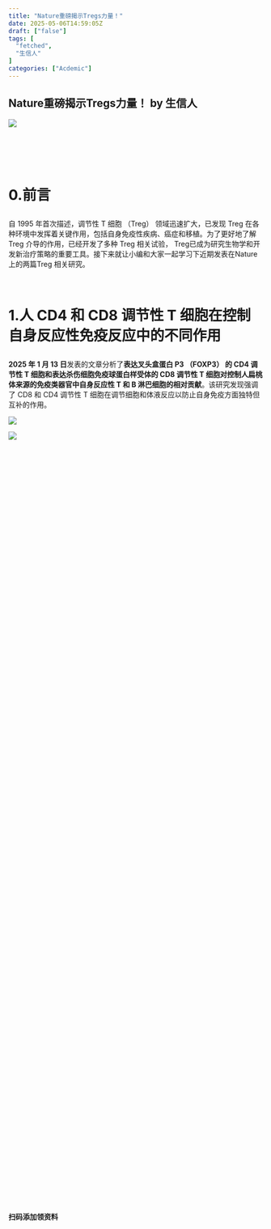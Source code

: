 ```yaml
---
title: "Nature重磅揭示Tregs力量！"
date: 2025-05-06T14:59:05Z
draft: ["false"]
tags: [
  "fetched",
  "生信人"
]
categories: ["Acdemic"]
---
```

Nature重磅揭示Tregs力量！ by 生信人
------
<div><section nodeleaf=""><img data-src="https://mmbiz.qpic.cn/mmbiz_png/N3X4LBoaQjWmqAq5QRicriaDwVv9q7fTjA8Qptjzn8MIhAq6OVvmraa4E8kMtVMAkjJQrpNS7P84DpnQCmO8b3fg/640?wx_fmt=png&amp;from=appmsg" data-ratio="0.3175925925925926" data-s="300,640" data-type="png" data-w="1080" data-imgfileid="503753121" src="https://mmbiz.qpic.cn/mmbiz_png/N3X4LBoaQjWmqAq5QRicriaDwVv9q7fTjA8Qptjzn8MIhAq6OVvmraa4E8kMtVMAkjJQrpNS7P84DpnQCmO8b3fg/640?wx_fmt=png&amp;from=appmsg"></section><h1><span leaf=""><br></span></h1><h1><span><strong><span><span leaf="">0.前言</span></span></strong></span><p></p></h1><p><span><span leaf="">自 1995 年首次描述，调节性 T 细胞 （Treg） 领域迅速扩大，已发现 Treg 在各种环境中发挥着关键作用，包括自身免疫性疾病、癌症和移植。为了更好地了解 Treg 介导的作用，已经开发了多种 Treg 相关试验， Treg已成为研究生物学和开发新治疗策略的重要工具。接下来就让小编和大家一起学习下近期发表在Nature上的两篇Treg 相关研究。</span></span><p></p></p><p><span><span leaf=""><br></span></span></p><h1><span><strong><span><span leaf="">1.人 CD4 和 CD8 调节性 T 细胞在控制自身反应性免疫反应中的不同作用</span></span></strong></span><p></p></h1><p><span><strong><span><span leaf="">2025 年 1 月 13 日</span></span></strong></span><span><span leaf="">发表的文章分析了</span><span><strong><span leaf="">表达叉头盒蛋白 P3 （FOXP3） 的 CD4 调节性 T 细胞和表达杀伤细胞免疫球蛋白样受体的 CD8 调节性 T 细胞对控制人扁桃体来源的免疫类器官中自身反应性 T 和 B 淋巴细胞的相对贡献</span></strong></span><span leaf="">。该研究发现强调了 CD8 和 CD4 调节性 T 细胞在调节细胞和体液反应以防止自身免疫方面独特但互补的作用。</span></span></p><p><span leaf=""><img data-src="https://mmbiz.qpic.cn/mmbiz_png/N3X4LBoaQjWbf6ZPrX7CUnbZqLM70yHoLOh0HHusiaMqnD74CmLcfmUN0BRlU5gzzy2ZLelaUdB7mV7Hh4iazmUQ/640?wx_fmt=png&amp;from=appmsg" data-ratio="0.3901408450704225" data-s="300,640" data-type="png" data-w="710" data-imgfileid="503753579" src="https://mmbiz.qpic.cn/mmbiz_png/N3X4LBoaQjWbf6ZPrX7CUnbZqLM70yHoLOh0HHusiaMqnD74CmLcfmUN0BRlU5gzzy2ZLelaUdB7mV7Hh4iazmUQ/640?wx_fmt=png&amp;from=appmsg"></span><span></span></p><section><section><section nodeleaf=""><img data-src="https://mmbiz.qpic.cn/mmbiz_jpg/N3X4LBoaQjWbf6ZPrX7CUnbZqLM70yHolzLic0Ww5NdcdLlpl0qRnqMib0VMN92hMJTFa4lPQuas6jYgc51YfA8w/640?wx_fmt=jpeg&amp;from=appmsg" data-ratio="1.0018018018018018" data-s="300,640" data-type="jpeg" data-w="555" data-imgfileid="503753599" src="https://mmbiz.qpic.cn/mmbiz_jpg/N3X4LBoaQjWbf6ZPrX7CUnbZqLM70yHolzLic0Ww5NdcdLlpl0qRnqMib0VMN92hMJTFa4lPQuas6jYgc51YfA8w/640?wx_fmt=jpeg&amp;from=appmsg"></section></section><section><section><section><section><svg viewbox="0 0 1 1"></svg></section></section></section><section><section><section><section><section><svg viewbox="0 0 1 1"></svg></section></section></section><section><section><section><svg viewbox="0 0 1 1"></svg></section></section></section></section></section><section><section><p><strong><span leaf="">扫码添加领资料</span></strong></p></section></section><section><section><section><section><section><svg viewbox="0 0 1 1"></svg></section></section></section><section><section><section><svg viewbox="0 0 1 1"></svg></section></section></section></section></section><section><section><section><svg viewbox="0 0 1 1"></svg></section></section></section></section><p><span><span leaf="">资料：清华大学DeepSeek从入门到精通</span></span></p><p><span leaf=""><br></span></p><section><section><p><strong><span leaf="">个性解读</span></strong><strong><span leaf="">｜课题设计</span></strong></p><p><strong><span leaf="">生信热点｜直播分享</span></strong></p></section></section></section><section><p></p></section><h2><span><strong><span><span leaf="">1.1.结果</span></span></strong></span><p></p></h2><h3><span><strong><span><span leaf="">1.1.1.扁桃体和血液Treg细胞的频率和表型不同</span></span></strong></span><span></span><p></p><p></p><p></p></h3><section><span><span leaf="">扁桃体和外周血中的</span></span><span><span leaf="">CD4</span></span><sup><span><span leaf="">+</span></span></sup><span><span leaf="">和CD8</span></span><sup><span><span leaf="">+</span></span></sup><span><span leaf=""> T</span></span><span><span leaf="">调节细胞在频率和表型上存在差异。研究了患有睡眠呼吸暂停的个体中，扁桃体和外周血中T调节细胞的百分比和表型。结果显示，扁桃体中的</span></span><span><span leaf="">FOXP3 CD4</span></span><sup><span><span leaf="">+</span></span></sup><span><span leaf=""> T</span></span><span><span leaf="">调节细胞频率显著高于外周血。同时，约一半的扁桃体</span></span><span><span leaf="">CD4</span></span><sup><span><span leaf="">+</span></span></sup><span><span leaf=""> T</span></span><span><span leaf="">reg细胞表达低水平的CD25（图1a），而外周血中的</span></span><span><span leaf="">CD4</span></span><sup><span><span leaf="">+</span></span></sup><span><span leaf=""> T</span></span><span><span leaf="">调节细胞通常表达较高的CD25。此外，扁桃体中</span></span><span><span><span leaf="">CD4 </span></span><sup><span><span leaf="">+</span></span></sup><span><span leaf=""> CXCR5</span></span><sup><span><span leaf=""> </span></span></sup><sup><span><span leaf="">+</span></span></sup><span><span leaf="">FOXP3</span></span><sup><span><span leaf="">+</span></span></sup></span><span><span leaf="">滤泡Treg细胞的比例也高于外周血（图1b）。扁桃体和血液样本中表达KIR的</span></span><span><span leaf="">C</span></span><span><span leaf="">D8</span></span><sup><span><span leaf="">+</span></span></sup><span><span leaf="">Treg</span></span><span><span leaf="">细胞的频率相似（图1c）</span></span></section><section nodeleaf=""><img data-src="https://mmbiz.qpic.cn/mmbiz_png/N3X4LBoaQjWbf6ZPrX7CUnbZqLM70yHomKK6vMhicLl2KI6mlvUbiaEKib23MMGWlXWokALGh424H03kYt28lCquQ/640?wx_fmt=png&amp;from=appmsg" data-ratio="0.276" data-s="300,640" data-type="png" data-w="1000" data-imgfileid="503753580" src="https://mmbiz.qpic.cn/mmbiz_png/N3X4LBoaQjWbf6ZPrX7CUnbZqLM70yHomKK6vMhicLl2KI6mlvUbiaEKib23MMGWlXWokALGh424H03kYt28lCquQ/640?wx_fmt=png&amp;from=appmsg"></section><p><span><span leaf="">图1：人扁桃体</span></span><span><span><span leaf="">CD4</span></span><sup><span><span leaf="">+</span></span></sup></span><span><span leaf="">和</span></span><span><span><span leaf="">CD8</span></span><sup><span><span leaf="">+</span></span></sup><span><span leaf="">Treg</span></span></span><span><span leaf="">细胞亚群与外周血相比存在百分比和表型差异</span></span></p><h3><span><strong><span><span leaf="">1.1.2.使用Cas9-RNP进行高效基因敲除</span></span></strong></span><p></p></h3><p><span><span leaf="">接下来研究目标是敲除功能性Treg细胞亚群的关键基因（FOXP3和GZMB），突破人类扁桃体类器官中的自我耐受性。由于CD25标记的细胞去除效率低，使用Cas9核蛋白（RNP）来敲除FOXP3和GZMB基因。FOXP3是调节性T细胞（Treg）的重要转录因子，而GZMB是</span></span><span><span leaf="">CD8</span></span><sup><span><span leaf="">+</span></span></sup><span><span leaf="">T</span></span><span><span leaf="">细胞的细胞毒功能关键因子。</span></span><span><span leaf="">从人类扁桃体分离T细胞，通过电穿孔将Cas9-RNP复合物导入T细胞。</span></span><span><span leaf="">5天后，WT和KO培养的T细胞均保持良好活力（90%存活率）。</span></span><span><span leaf="">FOXP3 KO和GZMB KO的效果分别达到94%和95%，且T细胞活性未受影响。</span></span><span><span leaf="">结果表明，Cas9-RNP方法能在保持细胞活性的同时高效敲除关键基因。</span></span></p><p><span><span leaf=""><br></span></span></p><h3><span><strong><span><span leaf="">1.1.3.KO扁桃体类器官显示炎症表型</span></span></strong></span><p></p></h3><p><span><span leaf="">为了研究T细胞中FOXP3和GZMB基因缺失对扁桃体类器官表型的影响，检测了不同B细胞和T细胞亚群的百分比。在FOXP3或GZMB基因几乎缺失的T细胞中，扁桃体类器官表现出炎症特征，</span></span><span></span><span><span leaf="">CD4</span></span><sup><span><span leaf="">+</span></span></sup><span></span><span><span leaf="">和</span></span><span></span><span><span leaf="">CD8</span></span><sup><span><span leaf="">+</span></span></sup><span></span><span><span><span leaf="">T</span></span><span leaf="">细胞中激活标记物CD38和共刺激分子CD27的表达显著增加（图2a）。</span></span><span><span leaf="">GZMB KO的扁桃体类器官中，</span></span><span><span leaf="">T</span></span><sub><span><span leaf="">FH</span></span></sub><span><span leaf="">细胞的激活百分比显著升高（图2a）。</span></span><span><span leaf="">此外，两个敲除模型中，大多数供体类器官中，生发中心B细胞(</span></span><span><span><span leaf="">CD38</span></span></span><sup><span><span><span leaf="">+</span></span></span></sup><span><span><span leaf="">CD</span></span></span><span><span><span leaf="">27</span></span></span><sup><span><span><span leaf="">+</span></span></span></sup><span><span leaf="">）和浆母细胞（</span></span><span><span><span leaf="">CD38</span></span></span><sup><span><span><span leaf="">+</span></span></span></sup><span><span><span leaf="">CD</span></span></span><span><span><span leaf="">27</span></span></span><sup><span><span><span leaf="">+</span></span></span></sup><sup><span></span></sup><span><span leaf="">）的百分比也有所增加（图2b）。</span><span leaf=""><br></span></span></p><p><span><span leaf=""><br></span></span></p><p><span><span leaf="">进一步研究了</span></span><span><span><span leaf="">CD8</span></span></span><sup><span><span><span leaf="">+</span></span></span></sup><span><span><span leaf="">Treg</span></span></span><sup><span></span></sup><span><span leaf="">细胞在GZMB KO T细胞引起的炎症表型中的作用。结果显示，含有</span></span><span><span><span leaf="">GZMB KO CD8</span></span></span><sup><span><span><span leaf="">+</span></span></span></sup><span><span><span leaf="">T</span></span></span><sup><span></span></sup><span><span leaf="">细胞的扁桃体类器官中，</span></span><span><span><span leaf="">CD4</span></span></span><sup><span><span><span leaf="">+</span></span></span></sup><span><span><span leaf="">T</span></span></span><sup><span></span></sup><span><span leaf="">细胞、</span></span><span><span leaf="">T</span></span><sub><span><span leaf="">FH</span></span></sub><span><span leaf="">细胞、</span></span><span></span><span><span><span leaf="">CD8</span></span></span><sup><span><span><span leaf="">+</span></span></span></sup><span><span><span leaf="">T</span></span></span><span></span><span><span leaf="">细胞和浆母细胞显著增加(图2c、d)，表明总T细胞的表型变化。特别是，GZMB KO在</span></span><span><span><span><span leaf="">CD8</span></span></span><sup><span><span><span leaf="">+</span></span></span></sup><span><span><span leaf="">T</span></span></span><span leaf="">细胞中也影响炎症，导致</span></span><span><span><span leaf="">CD4</span></span></span><sup><span><span><span leaf="">+</span></span></span></sup><span><span><span leaf="">T</span></span></span><sup><span></span></sup><span><span leaf="">细胞、</span></span><span><span><span leaf="">CD8</span></span></span><sup><span><span><span leaf="">+</span></span></span></sup><span><span><span leaf="">T</span></span></span><span><span leaf="">细胞和浆母细胞中</span></span><span><span><span leaf="">CD</span></span></span><span><span><span leaf="">27</span></span></span><sup><span><span><span leaf="">+</span></span></span></sup><span><span><span leaf="">CD</span></span></span><span><span><span leaf="">38</span></span></span><sup><span><span><span leaf="">+</span></span></span></sup><span></span><span><span leaf="">亚群的百分比增加(图2c、d)。</span></span></p><p><span></span></p><p><p></p></p><p><span><span leaf="">T</span></span><sub><span><span leaf="">FH</span></span></sub><span><span leaf="">细胞在生发中心的形成和B细胞分化中起着关键作用。研究表明，GZMB KO CD8 T细胞导致的浆母细胞扩增通过</span></span><span><span leaf="">T</span></span><sub><span><span leaf="">FH</span></span></sub><span><span leaf="">细胞间接作用实现。当去除</span></span><span><span><span leaf="">CXCR5</span></span></span><sup><span><span><span leaf="">+</span></span></span></sup><span><span><span leaf="">T</span></span></span><sup><span></span></sup><span><span leaf="">细胞时，尽管</span></span><span></span><span></span><span><span><span leaf="">CD8</span></span></span><sup><span><span><span leaf="">+</span></span></span></sup><span><span><span leaf="">T</span></span></span><span><span leaf="">细胞数量未变，但浆母细胞和生发中心B细胞显著减少(图2e)，表明</span></span><span><span leaf="">T</span></span><sub><span><span leaf="">FH</span></span></sub><span><span leaf="">细胞对于浆母细胞的增加至关重要，表明效应是间接的。</span></span></p><section nodeleaf=""><img data-src="https://mmbiz.qpic.cn/mmbiz_png/N3X4LBoaQjWbf6ZPrX7CUnbZqLM70yHo6ibXJR1hMZVS1TQvxCibBRbdNPJE2ygtd6bxPVlI9VUKZh7FbTvGgDIg/640?wx_fmt=png&amp;from=appmsg" data-ratio="0.981630309988519" data-s="300,640" data-type="png" data-w="871" data-imgfileid="503753581" src="https://mmbiz.qpic.cn/mmbiz_png/N3X4LBoaQjWbf6ZPrX7CUnbZqLM70yHo6ibXJR1hMZVS1TQvxCibBRbdNPJE2ygtd6bxPVlI9VUKZh7FbTvGgDIg/640?wx_fmt=png&amp;from=appmsg"></section><p><span><span leaf="">图2：FOXP3和GZMB KO扁桃体类器官中的炎症T细胞和B细胞表型</span></span></p><h3><span><strong><span><span leaf="">1.1.4.KO扁桃体类器官中差异性自身抗体的产生</span></span></strong></span><p></p></h3><p><span><span leaf="">尽管在KO扁桃体类器官中观察到B细胞的炎症表型，但与WT类器官相比，补充自体抗原后，抗体生成没有显著变化。病毒感染可能是自身免疫疾病的诱因，且小鼠模型已显示病毒感染后自体免疫表型的发展。因此，使用活性减毒流感疫苗（LAIV）研究了是否能在生发中心诱发自身免疫反应。在WT、FOXP3 KO和GZMB KO类器官中，LAIV刺激导致</span></span><span><span leaf="">CD4</span></span><sup><span><span leaf="">+</span></span></sup><span><span leaf=""> </span></span><span><span leaf="">Treg</span></span><span><span leaf="">细胞比例下降，</span></span><span><span leaf="">CD8</span></span><sup><span><span leaf="">+</span></span></sup><span><span leaf=""> Treg</span></span><span><span leaf="">细胞比例上升，但LAIV刺激未显著增加抗体水平（图3）。相比之下，FOXP3 KO类器官在LAIV和自体抗原刺激下表现出比WT高出七倍的抗体水平，且大多数高抗体类器官来源于女性供体。结果表明，</span></span><span><span leaf="">CD4</span></span><sup><span><span leaf="">+</span></span></sup><span><span leaf=""> Treg</span></span><span><span leaf="">细胞在抗体反应控制中比</span></span><span><span leaf="">CD8</span></span><sup><span><span leaf="">+</span></span></sup><span><span leaf=""> Treg</span></span><span><span leaf="">细胞更为重要。</span></span></p><section nodeleaf=""><img data-src="https://mmbiz.qpic.cn/mmbiz_png/N3X4LBoaQjWbf6ZPrX7CUnbZqLM70yHoymHb3hVjx2IMxHhKJqIpEexcYKCQ62Fzia0DGf7v7J0ia9LcnxL3ibIlQ/640?wx_fmt=png&amp;from=appmsg" data-ratio="0.797" data-s="300,640" data-type="png" data-w="1000" data-imgfileid="503753582" src="https://mmbiz.qpic.cn/mmbiz_png/N3X4LBoaQjWbf6ZPrX7CUnbZqLM70yHoymHb3hVjx2IMxHhKJqIpEexcYKCQ62Fzia0DGf7v7J0ia9LcnxL3ibIlQ/640?wx_fmt=png&amp;from=appmsg"></section><p><span><span leaf="">图3：刺激后FOXP3 KO和GZMB KO扁桃体类器官中自身抗原特异性抗体的差异产生</span></span></p><h3><span><strong><span><span leaf="">1.1.5.FOXP3 KO类器官中的自身反应性B细胞在刺激后扩增</span></span></strong></span><p></p></h3><p><span><span leaf="">FOXP3 KO扁桃体类器官中自身抗体水平较高，提示刺激后自身反应性B细胞频率可能升高。为验证这一假设，利用高敏感多聚体试剂‘spheromers’进行了实验。LAIV存在时，自身抗原显著刺激FOXP3 KO扁桃体类器官中特定自我抗原B细胞扩增（图4a，b），与自身抗体水平一致。LAIV加自身抗原后，FOXP3 KO类器官中女性供体的自反应性B细胞频率更高（图4b）。敲除GZMB对自反应B细胞频率影响较小，证实</span></span><span><span leaf="">CD4</span></span><sup><span><span leaf="">+</span></span></sup><span><span leaf=""> Treg</span></span><span><span leaf="">细胞通过限制自反应B细胞激活调控自身抗体分泌。相比之下，敲除扁桃体T细胞中的GZMB对自反应性B细胞的影响较小（图4a，b），进一步验证了</span></span><span><span leaf="">CD4</span></span><sup><span><span leaf="">+</span></span></sup><span><span leaf=""> Tre</span></span><span><span leaf="">g</span></span><span><span leaf="">细胞对自身抗体分泌的调节作用。</span></span></p><p><span></span></p><p><span></span></p><section nodeleaf=""><img data-src="https://mmbiz.qpic.cn/mmbiz_png/N3X4LBoaQjWbf6ZPrX7CUnbZqLM70yHoCyzGOPjP0xqoYC2ocNhjza4Xm0rJPGzUNELe0iax5vV35bic9n6SDzwQ/640?wx_fmt=png&amp;from=appmsg" data-ratio="0.476" data-s="300,640" data-type="png" data-w="1000" data-imgfileid="503753583" src="https://mmbiz.qpic.cn/mmbiz_png/N3X4LBoaQjWbf6ZPrX7CUnbZqLM70yHoCyzGOPjP0xqoYC2ocNhjza4Xm0rJPGzUNELe0iax5vV35bic9n6SDzwQ/640?wx_fmt=png&amp;from=appmsg"></section><p><span><span leaf="">图4：用LAIV和自身抗原刺激后，从FOXP3 KO扁桃体类器官扩增出自身反应性B细胞</span></span></p><h3><span><strong><span><span leaf="">1.1.6.KO类器官中的差异性自身反应性T细胞反应</span></span></strong></span><p></p></h3><p><span><span leaf="">尽管GZMB KO扁桃体类器官引发了轻微的自体抗体反应（图3），但与WT扁桃体类器官相比，大多数供体中激活的</span></span><span><span leaf="">C</span></span><span><span leaf="">D8</span></span><sup><span><span leaf="">+</span></span></sup><span><span leaf=""> T</span></span><span><span leaf="">细胞比例增加（图2a），提示</span></span><span><span leaf="">CD8</span></span><sup><span><span leaf="">+</span></span></sup><span><span leaf=""> Treg</span></span><span><span leaf="">细胞可能在抑制自反应性T细胞中发挥更强作用。为验证此假设，分析了</span></span><span><span leaf="">CD8</span></span><sup><span><span leaf="">+</span></span></sup><span><span leaf=""> Treg</span></span><span><span leaf="">细胞对自肽特异性</span></span><span><span leaf="">CD8</span></span><sup><span><span leaf="">+</span></span></sup><span><span leaf=""> T</span></span><span><span leaf="">细胞的影响。通过使用HLA-A*0201球形小分子，并用乙型肝炎病毒肽作为负对照，发现刺激WT、FOXP3 KO和GZMB KO T细胞的扁桃体类器官，在7天后，结果显示，在GZMB KO类器官中，特异性自肽的</span></span><span><span leaf="">CD8</span></span><sup><span><span leaf="">+</span></span></sup><span><span leaf=""> T</span></span><span><span leaf="">细胞显著增加（图5a）。进一步研究表明，在GZMB KO T细胞刺激的扁桃体类器官中，自抗原特异的</span></span><span><span leaf="">CD4</span></span><sup><span><span leaf="">+</span></span></sup><span><span leaf=""> T</span></span><span><span leaf="">细胞显著扩增（图5b）。进一步确认，GZMB KO类器官中自反应性</span></span><span><span leaf="">CD4</span></span><sup><span><span leaf="">+</span></span></sup><span><span leaf=""> T</span></span><span><span leaf="">细胞的增加是由于</span></span><span><span leaf="">KIR</span></span><sup><span><span leaf="">+</span></span></sup><span><span leaf="">CD8</span></span><sup><span><span leaf="">+</span></span></sup><span><span leaf=""> T</span></span><span><span leaf="">细胞功能受损。通过去除</span></span><span><span leaf="">KIR</span></span><sup><span><span leaf="">+</span></span></sup><span><span leaf="">CD8</span></span><sup><span><span leaf="">+</span></span></sup><span><span leaf=""> T</span></span><span><span leaf="">细胞并重新引入，结果表明</span></span><span><span leaf="">KIR</span></span><sup><span><span leaf="">+</span></span></sup><span><span leaf="">CD8</span></span><sup><span><span leaf="">+</span></span></sup><span><span leaf=""> T</span></span><span><span leaf="">细胞显著减少了自反应性T细胞的比例（图5c,d）。这些结果表明，</span></span><span><span leaf="">CD8</span></span><sup><span><span leaf="">+</span></span></sup><span><span leaf=""> Treg</span></span><span><span leaf="">细胞是抑制自反应性</span></span><span><span leaf="">CD4</span></span><sup><span><span leaf="">+</span></span></sup><span><span leaf=""> T</span></span><span><span leaf="">细胞的有效抑制因子。</span></span></p><p><span><span leaf="">总的来说，该研究结果表明，</span></span><span><span leaf="">CD4</span></span><sup><span><span leaf="">+</span></span></sup><span><span leaf="">和</span></span><span><span leaf="">CD8</span></span><sup><span><span leaf="">+</span></span></sup><span><span leaf=""> Treg</span></span><span><span leaf="">细胞在抑制自反应性淋巴细胞方面具有不同的作用，尽管也有一定的重叠。</span></span></p><section nodeleaf=""><img data-src="https://mmbiz.qpic.cn/mmbiz_png/N3X4LBoaQjWbf6ZPrX7CUnbZqLM70yHoj294fyTtVB3tnnbkKM768393ZAt3XHpibUDu4ZXBnWgw2DVcvykicoLw/640?wx_fmt=png&amp;from=appmsg" data-ratio="0.868" data-s="300,640" data-type="png" data-w="1000" data-imgfileid="503753584" src="https://mmbiz.qpic.cn/mmbiz_png/N3X4LBoaQjWbf6ZPrX7CUnbZqLM70yHoj294fyTtVB3tnnbkKM768393ZAt3XHpibUDu4ZXBnWgw2DVcvykicoLw/640?wx_fmt=png&amp;from=appmsg"></section><p><span><span leaf="">图5：LAIV和自身抗原刺激后，FOXP3 KO和GZMB KO扁桃体类器官中</span></span><span><span><span leaf="">CD4</span></span><sup><span><span leaf="">+</span></span></sup></span><span><span leaf="">和</span></span><span><span><span leaf="">CD8</span></span><sup><span><span leaf="">+</span></span></sup><span><span leaf="">T</span></span></span><span><span leaf="">细胞对自身抗原的不同反应</span></span></p><h3><span><strong><span><span leaf="">1.1.7.FOXP3 KO增强抗体亲和力</span></span></strong></span><p></p></h3><p><span><span leaf="">在研究FOXP3在自体抗体生产中的作用时，还研究了它是否也会影响针对外源抗原的抗体反应。发现FOXP3缺失的扁桃体T细胞产生的抗体半衰期（t1/2）显著增加，较野生型（WT）高出18倍（图6），表明表达FOXP3的T细胞能够在大多数扁桃体供体中产生具有更高结合亲和力的抗体。</span></span></p><section nodeleaf=""><img data-src="https://mmbiz.qpic.cn/mmbiz_png/N3X4LBoaQjWbf6ZPrX7CUnbZqLM70yHoojg7yngibtQ01KJiacCQ8j9icnbOrUrFJxZGUYvIibdobghEwlRCu2TdoA/640?wx_fmt=png&amp;from=appmsg" data-ratio="0.6757396449704142" data-s="300,640" data-type="png" data-w="845" data-imgfileid="503753585" src="https://mmbiz.qpic.cn/mmbiz_png/N3X4LBoaQjWbf6ZPrX7CUnbZqLM70yHoojg7yngibtQ01KJiacCQ8j9icnbOrUrFJxZGUYvIibdobghEwlRCu2TdoA/640?wx_fmt=png&amp;from=appmsg"></section><p><span><span leaf="">图6：FOXP3 KO增强抗体亲和力，而GZMB KO仅显示出有限的效果</span></span></p><h3><span><strong><span><span leaf="">1.1.8.与男性相比，女性类器官的自身反应性更高</span></span></strong></span><p></p></h3><p><span><span leaf="">近年来，性别和年龄等与自身免疫疾病相关的风险因素引起了广泛关注。使用扁桃体类器官系统，探索了与自体抗体相关的因素。研究发现，健康供体的早期未成熟B细胞可产生自体抗体，而在该研究中，研究了扁桃体中是否也存在自身反应性B细胞，以及是否与性别有关。发现来自女性供体的B细胞对自体抗原的反应水平较男性供体显著较高（约0.01%至0.2%）（图7a，b）。此外，年龄大于40岁的供体显示出较高的自体抗体水平（图7c）。结果表明，扁桃体细胞和类器官作为研究人类自身免疫疾病的有效模型，能为假设验证和机制研究提供独特的系统。</span></span></p><section nodeleaf=""><img data-src="https://mmbiz.qpic.cn/mmbiz_png/N3X4LBoaQjWbf6ZPrX7CUnbZqLM70yHova6WWUlM3q8GpqQaYRozDicud9AEMR8JwF0UJIHzic5kiaKCdU2Q1Wtjw/640?wx_fmt=png&amp;from=appmsg" data-ratio="0.517" data-s="300,640" data-type="png" data-w="1000" data-imgfileid="503753586" src="https://mmbiz.qpic.cn/mmbiz_png/N3X4LBoaQjWbf6ZPrX7CUnbZqLM70yHova6WWUlM3q8GpqQaYRozDicud9AEMR8JwF0UJIHzic5kiaKCdU2Q1Wtjw/640?wx_fmt=png&amp;from=appmsg"></section><p><span><span leaf="">图7：无论Treg细胞是否减弱，女性扁桃体B细胞的自身反应频率都高于男性</span></span></p><h1><span><strong><span><span leaf="">2.人调节性 T 细胞的单细胞抑制分析</span></span></strong></span><p></p></h1><p><span><span leaf="">调节性T细胞（Treg）在健康和疾病中调控免疫稳态方面发挥重要作用。传统的抑制功能检测依赖于细胞群体混合，未能准确反映生理相关反应。为解决这一局限，研究者开发了“人Treg单细胞抑制分析”（scSPOT）。该方法使用52个标记物CyTOF panel、细胞分裂检测算法及全PBMC系统，评估Treg对其他细胞类型的影响。研究表明，Treg对效应记忆CD8 T细胞具有明显抑制作用，并能揭示Treg在病毒感染中的表型分化。scSPOT具有可扩展性和广泛适用性，可用于Treg免疫生物学研究及药物筛选。</span></span><p></p></p><p><span><span leaf=""><br></span></span></p><h2><span><strong><span><span leaf="">2.1.结果</span></span></strong></span><p></p></h2><h3><span><strong><span><span leaf="">2.1.1.scSPOT同时筛查所有免疫亚群的Treg抑制</span></span></strong></span><p></p></h3><p><span><span leaf="">scSPOT技术通过在PBMCs中调节Tregs的数量，并结合52个标记物的CyTOF panel，能同时检测免疫亚群的抑制、激活、代谢、细胞周期等多重特征(图1a、b）。通过高维聚类和经典标记分离不同免疫亚群，使用标记物将每个谱系进一步亚群为相关亚群。以分离幼稚、中央记忆（CM）和效应记忆（EM）CD8 T细胞和CD4 T细胞亚群（图1c）。通过比较无Tregs和有效应（e）Tregs的情况，研究发现，去除Tregs后，效应性细胞（如CD8-EM、浆母细胞、Th1等）增多（图1d，e）；而添加eTregs则促进了初始细胞（CD4和CD8 T细胞）、Tfh细胞和代谢水平较低细胞的富集，这是由代谢标志物细胞色素C、氨基酸转运蛋白CD98的低表达和嘌呤霉素摄取测量的从头蛋白质合成所定义的（图1d、e）。大多数差异表达的标记物与细胞增殖有关（CFSE，Ki67，图1f）。eTregs的存在抑制了效应分子，如髓系细胞上的CD8-EM、PD-L1和CD86上的Granzyme B（GzmB），以及Tfh、Th17和CD8-EM细胞上的CD38（图1f）。由于细胞在培养前用CFSE染色，还可以分析每种免疫细胞类型的增殖情况（图1g）。通过比较每次分裂的频率、分裂百分比和分裂指数，发现大多数效应细胞类型（CD8-EM、CD8-CM、B-激活）在添加eTreg后的未分裂阶段部分停滞（图1h）。</span></span><p></p></p><p><span><span leaf=""><br></span></span></p><p><span><span leaf="">总之，scSPOT可精细解析Treg对所有免疫亚群的抑制作用，特别是在CD8-EM细胞中表现出最强的抑制效果。</span></span></p><section nodeleaf=""><img data-src="https://mmbiz.qpic.cn/mmbiz_png/N3X4LBoaQjWbf6ZPrX7CUnbZqLM70yHomjbJKHD4L1DfsyZ7cGQa6IZj2g2OdkS38o9dzFjpficZZvAT9K9doqA/640?wx_fmt=png&amp;from=appmsg" data-ratio="1.295269168026101" data-s="300,640" data-type="png" data-w="613" data-imgfileid="503753587" src="https://mmbiz.qpic.cn/mmbiz_png/N3X4LBoaQjWbf6ZPrX7CUnbZqLM70yHomjbJKHD4L1DfsyZ7cGQa6IZj2g2OdkS38o9dzFjpficZZvAT9K9doqA/640?wx_fmt=png&amp;from=appmsg"></section><p><span><span leaf="">图1：调节性 T 细胞的单细胞抑制分析 （scSPOT）</span></span></p><h3><span><strong><span><span leaf="">2.1.2.CD8 T细胞的单细胞分裂谱</span></span></strong></span><p></p></h3><p><span><span leaf="">为了探索CD8-EM细胞的每个分裂，开发了一种新的算法——单细胞分裂谱（scDP），用于对CD8-EM细胞的分裂进行分类（如图2）。通过scDP算法，能够将CD8 T细胞（图2a）分为未分裂（div0）、分裂一次（div1）、分裂两次（div2）等阶段（图2b），正如研究预料，细胞分裂（图2c）是CFSE染色的镜像（图2d），与Ki67表达基本相当（图2e）。仅使用CD8-EM细胞也获得了类似的结果（图2f-h）。与传统的手动或半自动门控方法不同，scDP算法可以在更大规模上追踪细胞分裂。通过对CD8-EM细胞进行分裂分类，观察到随着分裂的增加，细胞逐渐向UMAP的左侧移动（如图2i）。CD8-EM细胞分裂后，在没有Treg存在的情况下，代谢标志物（OPA1、GLUT1）以及CD25、CXCR3和CD38上调（图2j），而eTregs的存在抑制了这些标志物的表达而CD27仍然较高（图2k）。使用Ki67、IdU和CyclinB1对细胞周期阶段进行门控（图2l）表明，eTregs抑制了CD8-EM细胞从G0期的非分裂细胞向G1期和S期的转变（图2m）。对每次分裂的细胞周期的进一步分析表明，在早期分裂阶段（div1），eTreg抑制CD8-EM细胞从G0期的非分裂细胞过渡到G1期，在后期分裂（div2），eTReg抑制了通过S期的过渡（图2n）。该研究表明，eTregs对CD8-EM细胞的主要影响是阻止分裂启动，并将已分裂的细胞强制退出细胞周期。</span></span></p><section nodeleaf=""><img data-src="https://mmbiz.qpic.cn/mmbiz_png/N3X4LBoaQjWbf6ZPrX7CUnbZqLM70yHoTKXL4q16wlaKmrST2tz1WpTTpGSp2jHm0zyWOibyaNgjdNYB8eYSHMg/640?wx_fmt=png&amp;from=appmsg" data-ratio="1.259684361549498" data-s="300,640" data-type="png" data-w="697" data-imgfileid="503753588" src="https://mmbiz.qpic.cn/mmbiz_png/N3X4LBoaQjWbf6ZPrX7CUnbZqLM70yHoTKXL4q16wlaKmrST2tz1WpTTpGSp2jHm0zyWOibyaNgjdNYB8eYSHMg/640?wx_fmt=png&amp;from=appmsg"></section><p><span><span leaf="">图2:CD8 T细胞的单细胞分裂谱（scDP）</span></span></p><h3><span><strong><span><span leaf="">2.1.3.CTLA4阻断可阻止人类eTreg的增殖</span></span></strong></span><p></p></h3><p><span><span leaf="">虽然Treg抑制试验通常侧重于反应细胞效应，但也利用了试验和scDP算法来检查增殖的eTreg（图3a-d）。在eTregs分裂过程中，比CD8-EM观察到的更多的代谢标志物迅速上调。在后期分裂阶段，除了从头蛋白质合成（Puro）外，营养转运蛋白CD98（氨基酸）和GLUT1（葡萄糖）仍然是一些上调程度最高的标记物（图3d，S7）。其他众所周知的Treg标记物，如Foxp3和CTLA4，在分裂过程中也进一步上调（图3d）。这在阻断后的细胞比例中也很明显，eTregs减少最多，部分原因是增殖受到抑制（图3f-h）。虽然不显著（p-adj&lt;0.06），CTLA4阻断后，CD8-EM和髓系DRhi细胞有明显增加的趋势（图3f，g）。增殖标记物（CFSE，Ki67）受影响最大，其次是氨基酸转运蛋白CD98和从头蛋白质合成（Puro）（图3i-k）。有趣的是，CTLA4阻断不影响凋亡标志物切割的半胱氨酸天冬氨酸蛋白酶3（cCasp3），这表明这是增殖的部分停滞，而不是细胞死亡（图3k）。细胞周期阶段的门控（图3l）显示，在用抗CTLA4处理后，eTregs中G0期的非分裂细胞向G1期的转变明显失败（图3m）。与同种型处理的Tregs的相同细胞分裂相比，逃脱CTLA4介导的增殖阻断的eTreg增加了CD38、CCR7和CXCR3，降低了HLA-DR、CD98和从头蛋白合成（Puro）（图3n）。这证实了Th17细胞通过CTLA4阻断具有一些直接抑制作用，尽管这比对Tregs的影响更温和。</span></span></p><section nodeleaf=""><img data-src="https://mmbiz.qpic.cn/mmbiz_png/N3X4LBoaQjWbf6ZPrX7CUnbZqLM70yHojHkkfuS5LsFdGQSWaqearQzWicCmOyNuHdHsMGcicaNMiaHibTElhcBo2g/640?wx_fmt=png&amp;from=appmsg" data-ratio="1.1961325966850829" data-s="300,640" data-type="png" data-w="724" data-imgfileid="503753589" src="https://mmbiz.qpic.cn/mmbiz_png/N3X4LBoaQjWbf6ZPrX7CUnbZqLM70yHojHkkfuS5LsFdGQSWaqearQzWicCmOyNuHdHsMGcicaNMiaHibTElhcBo2g/640?wx_fmt=png&amp;from=appmsg"></section><p><span><span leaf="">图3:CTLA4阻断可阻止人类eTreg的增殖</span></span></p><h3><span><strong><span><span leaf="">2.1.4.nTreg衍生的eTreg不同于循环eTreg</span></span></strong></span><p></p></h3><p><span><span leaf="">在本研究中，试图使用scSPOT来探索Treg亚群eTreg、幼稚Treg（nTreg）和T卵泡调节细胞（Tfr）的抑制能力差异（图4a-e）。通过从相同供体中分选不同Treg亚群并进行比较，结果表明，无论添加哪种Treg亚群，细胞类型的变化趋势大致相同（图4c-e），但eTregs表现出较强的抑制能力。</span></span><p></p></p><p><span><span leaf=""><br></span></span></p><p><span><span leaf="">培养的nTreg在5天后并非都是nTreg，而是分别基于CD45RA的缺失或CXCR5表达的增加分化为eTreg和Tfr。因此量化了原始循环eTreg和体外nTreg衍生eTreg之间的差异（图4f）。</span></span><p></p></p><p><span><span leaf=""><br></span></span></p><p><span><span leaf="">通过重新检查数据，发现新冠肺炎患者血液中CD38和HLA-DR-Tregs之间的差异表达标记物（图4g）与培养系统中eTreg和nTreg衍生eTregs中的差异表达标志物显著相似（图4f）。在这两种情况下，CD38、CCR7、Ki67、CD27和CXCR3显著上调，HLA-DR、CCR4和CD39显著下调（图4h）。因此生成了一个签名标记列表，其中包含两个数据集中富含Treg子集的标记（图4h）。为了进一步评估从nTreg（现称为neTregs）衍生的eTreg与eTreg培养物中eTreg（现称为eeTregs）的差异，对neTregs进行了scDP，并比较了eeTregs和neTregs之间的每个分裂差异（图4i）。</span></span><p></p></p><p><span><span leaf=""><br></span></span></p><p><span><span leaf="">进一步分析neTregs 、eeTregs时发现，neTregs与eeTregs在CCR4、CCR6、CCR7等标志物的表达上已有显著差异，且随着分裂，CD38和HLA-DR的表达差异更加明显。neTregs表现出H3K27me3的积累，这提示neTregs与eeTregs对EZH2抑制剂Tazemetostat的敏感性可能存在差异。</span></span></p><section nodeleaf=""><img data-src="https://mmbiz.qpic.cn/mmbiz_png/N3X4LBoaQjWbf6ZPrX7CUnbZqLM70yHoIzfObsiaxjC6a114zVlicwiaFAcHMgJS8VDAGnNOeHMnJviaPUJQKLjqIQ/640?wx_fmt=png&amp;from=appmsg" data-ratio="1.1320224719101124" data-s="300,640" data-type="png" data-w="712" data-imgfileid="503753590" src="https://mmbiz.qpic.cn/mmbiz_png/N3X4LBoaQjWbf6ZPrX7CUnbZqLM70yHoIzfObsiaxjC6a114zVlicwiaFAcHMgJS8VDAGnNOeHMnJviaPUJQKLjqIQ/640?wx_fmt=png&amp;from=appmsg"></section><p><span><span leaf="">图4：人类调节性T细胞亚群（eTreg、nTreg、Tfr）的单细胞抑制谱</span></span></p><h3><span><strong><span><span leaf="">2.1.5.Tazemetostat阻止nTreg生成eTreg</span></span></strong></span><p></p></h3><p><span><span leaf="">Tazemetostat在缺乏Tregs或具有eTregs的模型中未显著改变细胞频率（图5a），Tazemetostat特异性阻断了neTregs的产生（图5b）。实验结果显示，Tazemetostat显著减少了H3K27me3和cCasp3的表达，并影响了B细胞激活后的增殖（降低Ki67，增加CFSE）（图5c，d）。研究探索了Tazemetostat的哪个分区发挥了作用（图5e-i），观察到neTregs百分比的任何显著差异（图5e），但是，通过观察细胞的绝对数量，发现Tazemetostat在3次分裂后显著影响了neTregs（图5f）。</span></span><p></p></p><p><span><span leaf=""><br></span></span></p><p><span><span leaf="">比较neTregs和eeTregs的不同分裂阶段，Treg的数量并未受到Tazemetostat的显著影响（图5g）。Tazemetostat处理后的H3K27me3水平显示neTregs在第2次分裂前较高（图5h），其中大多数nTreg转化为eTreg（图5e）。</span></span><p></p></p><p><span><span leaf=""><br></span></span></p><p><span><span leaf="">总体而言，Tazemetostat，由于对H3K27me3的依赖性，通过限制nTregs向eTregs的增殖依赖性分化。这些发现揭示了Tazemetostat在调控免疫系统中的潜力，具有重要的免疫学意义（图6）。</span></span></p><section nodeleaf=""><img data-src="https://mmbiz.qpic.cn/mmbiz_png/N3X4LBoaQjWbf6ZPrX7CUnbZqLM70yHoiaMRiaRQZyMumUkcUUm2EXGbse0LVlPDt6k8tnBxzU6l0gSRUvciaic5pQ/640?wx_fmt=png&amp;from=appmsg" data-ratio="0.744" data-s="300,640" data-type="png" data-w="1000" data-imgfileid="503753591" src="https://mmbiz.qpic.cn/mmbiz_png/N3X4LBoaQjWbf6ZPrX7CUnbZqLM70yHoiaMRiaRQZyMumUkcUUm2EXGbse0LVlPDt6k8tnBxzU6l0gSRUvciaic5pQ/640?wx_fmt=png&amp;from=appmsg"></section><p><span><span leaf="">图5:Tazemetostat阻止nTreg生成eTreg</span></span></p><section nodeleaf=""><img data-src="https://mmbiz.qpic.cn/mmbiz_png/N3X4LBoaQjWbf6ZPrX7CUnbZqLM70yHoNJp4RjVx1mqic5JcU5nMLt3F0RzSvanPmZOVY66bibOed0icw4dRt1vEg/640?wx_fmt=png&amp;from=appmsg" data-ratio="0.529" data-s="300,640" data-type="png" data-w="1000" data-imgfileid="503753592" src="https://mmbiz.qpic.cn/mmbiz_png/N3X4LBoaQjWbf6ZPrX7CUnbZqLM70yHoNJp4RjVx1mqic5JcU5nMLt3F0RzSvanPmZOVY66bibOed0icw4dRt1vEg/640?wx_fmt=png&amp;from=appmsg"></section><p><span><span leaf="">图6：生物学发现摘要</span></span></p><h1><span><strong><span><span leaf="">3.结语</span></span></strong></span><p></p></h1><p><span><span leaf="">两项研究深入探讨了调节性T细胞（Treg）在免疫调控中的关键作用。第一篇则聚焦于</span></span><span><span leaf="">CD4</span></span><sup><span><span leaf="">+</span></span></sup><span><span leaf="">和</span></span><span><span leaf="">CD8</span></span><sup><span><span leaf="">+</span></span></sup><span><span leaf=""> Treg</span></span><span><span leaf="">细胞在自身免疫反应中的不同功能，发现</span></span><span><span leaf="">CD4</span></span><sup><span><span leaf="">+</span></span></sup><span><span leaf="">Treg主要通过直接抑制B细胞调控自身抗体生成，而CD8+ Treg则主要控制T细胞耐受性，尤其在感染后自身免疫触发中起关键作用。</span></span><span><span leaf="">第二篇通过单细胞蛋白质组学技术scSPOT，全面解析了Treg介导的免疫抑制机制，揭示了其在多细胞亚群中的广泛影响及代谢调控的重要性，为药物筛选和免疫治疗提供了新视角。</span></span><span><span leaf="">两项研究共同强调了Treg在免疫稳态中的核心地位，为开发靶向免疫治疗策略提供了重要依据。</span></span></p><p><span></span></p><section><section><section><section nodeleaf=""><img data-src="https://mmbiz.qpic.cn/mmbiz_jpg/N3X4LBoaQjWbf6ZPrX7CUnbZqLM70yHolzLic0Ww5NdcdLlpl0qRnqMib0VMN92hMJTFa4lPQuas6jYgc51YfA8w/640?wx_fmt=jpeg&amp;from=appmsg" data-ratio="1.0018018018018018" data-s="300,640" data-type="jpeg" data-w="555" width="100%" data-imgfileid="503753604" src="https://mmbiz.qpic.cn/mmbiz_jpg/N3X4LBoaQjWbf6ZPrX7CUnbZqLM70yHolzLic0Ww5NdcdLlpl0qRnqMib0VMN92hMJTFa4lPQuas6jYgc51YfA8w/640?wx_fmt=jpeg&amp;from=appmsg"></section></section><section><section><section><section><svg viewbox="0 0 1 1"></svg></section></section></section><section><section><section><section><section><svg viewbox="0 0 1 1"></svg></section></section></section><section><section><section><svg viewbox="0 0 1 1"></svg></section></section></section></section></section><section><section><p><strong><span leaf="">扫码添加领资料</span></strong></p></section></section><section><section><section><section><section><svg viewbox="0 0 1 1"></svg></section></section></section><section><section><section><svg viewbox="0 0 1 1"></svg></section></section></section></section></section><section><section><section><svg viewbox="0 0 1 1"></svg></section></section></section></section><p><span><span leaf="">资料：清华大学DeepSeek从入门到精通</span></span></p><p><span leaf=""><br></span></p><section><section><p><strong><span leaf="">个性解读</span></strong><strong><span leaf="">｜课题设计</span></strong></p><p><strong><span leaf="">生信热点｜直播分享</span></strong></p></section></section></section><section><section><p><strong><span leaf=""><br></span></strong></p></section></section></section><h1><span><strong><span><span leaf="">4.Ref</span></span></strong></span><p></p></h1><p><span><span leaf="">1.Chen, Xin et al. “Differential roles of human </span></span><span><span><span leaf="">CD4</span></span><sup><span><span leaf="">+</span></span></sup></span><span><span leaf="">and </span></span><span><span><span leaf="">CD8</span></span><sup><span><span leaf="">+</span></span></sup></span><span><span leaf="">regulatory T cells in controlling self-reactive immune responses.” Nature immunology vol. 26,2 (2025): 230-239. doi:10.1038/s41590-024-02062-x</span></span></p><p><span></span></p><p><span><span leaf="">2.Søndergaard, Jonas Nørskov et al. “Single cell suppression profiling of human regulatory T cells.” Nature communications vol. 16,1 1325. 3 Feb. 2025, doi:10.1038/s41467-024-55746-1</span></span></p><p><span><p></p></span></p><section><section><section><strong><span leaf="">最新文章汇总</span></strong><span><span leaf="">（持续更新ing）</span></span></section></section><section data-width="100%"><span leaf=""><br></span></section></section><section><section><section><section><span leaf=""><br></span></section></section><section data-width="100%"><section><span><strong data-brushtype="text"><strong><span><span leaf="">最新热点方向</span></span></strong></strong></span></section></section></section><section><section data-autoskip="1"><p><span><span leaf="">1、<a href="https://mp.weixin.qq.com/s?__biz=MzA5NjU5NjQ4MA==&amp;mid=2651232099&amp;idx=1&amp;sn=d1d1451676d60b8706910c182dec3863&amp;chksm=8b5f900cbc28191a9d9f5417a4e7ded9e34189108da32600da2ff06f7f74b3ce8558bb344e5a&amp;token=1577558397&amp;lang=zh_CN&amp;scene=21#wechat_redirect" textvalue="去年才出的review，今年就有顶刊了——神经免疫" target="_blank" linktype="text" data-linktype="2">去年才出的review，今年就有顶刊了——神经免疫</a></span></span></p><p><span><span leaf="">2、</span></span><span leaf=""><a href="http://mp.weixin.qq.com/s?__biz=MzA5NjU5NjQ4MA==&amp;mid=2651232914&amp;idx=1&amp;sn=19ed1b00b0770bc77727e0adf1a32a21&amp;chksm=8b5f9dfdbc2814eb5cb5c7a8d13a1138c7fc850230e0411ba24a3b2dc93c123e3eb2713bd7b1&amp;scene=21#wechat_redirect" textvalue="医之侠者：中国肺癌领军人物吴一龙" data-itemshowtype="0" target="_blank" linktype="text" data-linktype="2">医之侠者：中国肺癌领军人物吴一龙</a></span></p><p><span><span leaf="">3、<a href="http://mp.weixin.qq.com/s?__biz=MzA5NjU5NjQ4MA==&amp;mid=2651232864&amp;idx=1&amp;sn=698356a4215734245fc5266ae2da4ab8&amp;chksm=8b5f9d0fbc281419f36dc16633e5f2029afddaed734bed83752bdf1743f0c592b1cfe0c18054&amp;scene=21#wechat_redirect" textvalue="陈志坚成果汇总｜大概率是华人下一位诺奖获得者" data-itemshowtype="0" target="_blank" linktype="text" data-linktype="2">陈志坚成果汇总｜大概率是华人下一位诺奖获得者</a></span></span></p><p><span><span leaf="">4、<a href="http://mp.weixin.qq.com/s?__biz=MzA5NjU5NjQ4MA==&amp;mid=2651232038&amp;idx=1&amp;sn=2f68d96696dfa1178b21fe45e55b5be7&amp;chksm=8b5f9049bc28195f50e1b4fb547420dafbf36d3ac3f0de36af4e56a5e60b3dc8a913107abbee&amp;scene=21#wechat_redirect" textvalue="《Nature》中肠道菌群研究的正确打开方式" data-itemshowtype="0" target="_blank" linktype="text" data-linktype="2">《Nature》中肠道菌群研究的正确打开方式</a></span></span></p><p><span><span leaf="">5、<a href="http://mp.weixin.qq.com/s?__biz=MzA5NjU5NjQ4MA==&amp;mid=2651231475&amp;idx=1&amp;sn=bdb6d9393198c922a78ab7ab386764a6&amp;chksm=8b5f939cbc281a8aacccc069e096ce37585e1b92992c5b05340de96335cdc814c8d29ab403ac&amp;scene=21#wechat_redirect" textvalue="这文章才十来分，是被nature撤稿影响了吗？" data-itemshowtype="0" target="_blank" linktype="text" data-linktype="2">这文章才十来分，是被nature撤稿影响了吗？</a></span></span></p></section></section></section><section><section><section><section><span leaf=""><br></span></section></section><section data-width="100%"><section><span><strong data-brushtype="text"><strong><span><span leaf="">生信人课堂</span></span></strong></strong></span></section></section></section><section><section data-autoskip="1"><p><span><span leaf="">1、<a href="http://mp.weixin.qq.com/s?__biz=MzA5NjU5NjQ4MA==&amp;mid=2651231246&amp;idx=2&amp;sn=e9a3817e55f8b9a216317cf792b2cdeb&amp;chksm=8b5f9361bc281a77de8c15a66cf6f38a5b4b5a529d09bfbe6f990cac37fc7558b71117332237&amp;scene=21#wechat_redirect" textvalue="多组学水平的孟德尔随机化分析套路" data-itemshowtype="0" target="_blank" linktype="text" data-linktype="2">多组学水平的孟德尔随机化分析套路</a></span></span></p><p><span><span leaf="">2、<a href="http://mp.weixin.qq.com/s?__biz=MzA5NjU5NjQ4MA==&amp;mid=2651231263&amp;idx=2&amp;sn=f5b705a49c16d2c5e16f3596c83aa4e6&amp;chksm=8b5f9370bc281a663e6fa184c5f711684ea900043b54fb93289d0383017393a7fd0eed7acad9&amp;scene=21#wechat_redirect" textvalue="单细胞+空转王炸组合，探索骨骼肌纤维化巨噬细胞" data-itemshowtype="0" target="_blank" linktype="text" data-linktype="2">单细胞+空转王炸组合，探索骨骼肌纤维化巨噬细胞</a></span></span></p><p><span><span leaf="">3、<a href="http://mp.weixin.qq.com/s?__biz=MzA5NjU5NjQ4MA==&amp;mid=2651231475&amp;idx=2&amp;sn=1cc3634bbbaf2b01dffe537173c330bd&amp;chksm=8b5f939cbc281a8a38b5d224f8b572fb9a1fc9bea648164d9840a40c8bd4dd8e7292ad0eeb28&amp;scene=21#wechat_redirect" textvalue="以小博大，紧张刺激：肿瘤耐药研究，从基因到网络" data-itemshowtype="0" target="_blank" linktype="text" data-linktype="2">以小博大，紧张刺激：肿瘤耐药研究，从基因到网络</a></span></span></p><p><span><span leaf="">4、<a href="http://mp.weixin.qq.com/s?__biz=MzA5NjU5NjQ4MA==&amp;mid=2651231403&amp;idx=2&amp;sn=a24c3de06e79cee6f60fce4de00992cc&amp;chksm=8b5f93c4bc281ad2dd8c796dcd7972b5cb0bc35cd168b52ddb18146c04657e65592a5544cb20&amp;scene=21#wechat_redirect" textvalue="零基础入门-单细胞课程" data-itemshowtype="0" target="_blank" linktype="text" data-linktype="2">零基础入门-单细胞课程</a></span></span></p><p><span><span leaf="">5、<a href="http://mp.weixin.qq.com/s?__biz=MzA5NjU5NjQ4MA==&amp;mid=2651231220&amp;idx=2&amp;sn=1018e94760161600e02a274a0f6b5f50&amp;chksm=8b5f949bbc281d8d5ab43f21cce6de6ed329614b413197da8e6d20abdb9d32b25287ad4c9857&amp;scene=21#wechat_redirect" textvalue="史上最全格局打开，细讲基因组学，确定不来学学？" data-itemshowtype="0" target="_blank" linktype="text" data-linktype="2">史上最全格局打开，细讲基因组学，确定不来学学？</a></span></span></p><p><span leaf=""><br></span></p><p><span leaf=""><a href="http://mp.weixin.qq.com/s?__biz=MzA5NjU5NjQ4MA==&amp;mid=2651228874&amp;idx=6&amp;sn=e2c9030b187c654d7faf43f9ae16fa0e&amp;chksm=8b5f8da5bc2804b3a02f80ebe48b9d26cc95b395cc6a955b53b0fd97a996653dd4ed4cc37e08&amp;scene=21#wechat_redirect" textvalue="" target="_blank" linktype="text" data-linktype="2">课题设计</a></span><span><span leaf=""> | </span><span leaf=""><a href="http://mp.weixin.qq.com/s?__biz=MzA5NjU5NjQ4MA==&amp;mid=2651223612&amp;idx=6&amp;sn=6c1d6704031c8bf69ecc76742b34518e&amp;chksm=8b5f7153bc28f8456c411f5b04b012c4596c2d39e3719a2c9fdd554e8adbe734fb552106fafb&amp;scene=21#wechat_redirect" textvalue="" target="_blank" linktype="text" data-linktype="2">生信分析</a></span><span leaf=""> | </span><span leaf=""><a href="http://mp.weixin.qq.com/s?__biz=MzA5NjU5NjQ4MA==&amp;mid=2651228415&amp;idx=2&amp;sn=2c65d74e35632ce52094d25e0d2fcf33&amp;chksm=8b5f8f90bc2806866eb21d5e78bc339cdec20a0a08cff9a8e9bd7829bc0cea9616bccd421f1b&amp;scene=21#wechat_redirect" textvalue="" target="_blank" linktype="text" data-linktype="2">数字产品</a></span></span></p><p><span><span leaf="">概普生物 让科研丰富</span></span></p><section data-tools="135编辑器" data-id="125822" data-color="#00259f"><section data-bgw="266" data-ratio="0.8421052631578947" data-lazy-bgimg="https://mmbiz.qpic.cn/mmbiz_png/N3X4LBoaQjWQf4lNGt7ndITTGlJfQQRj5J9MY0iaU72BlQhcic3VQ7icPXoLq9Lo1IwibibRibWDNFzSWun5bdia5KrDw/640?wx_fmt=png" data-fail="0"><section data-width="40%"><section nodeleaf=""><img data-src="https://mmbiz.qpic.cn/mmbiz_jpg/N3X4LBoaQjWQf4lNGt7ndITTGlJfQQRjQNcyveWAgggfVmFSjJBBtwccOfgX5MjcqYaMcUmQVKhpPicrdvyPBCg/640?wx_fmt=other&amp;from=appmsg&amp;wxfrom=5&amp;wx_lazy=1&amp;wx_co=1&amp;tp=webp" alt="图片" data-ratio="1" data-type="jpeg" data-w="258" data-width="100%" data-imgfileid="503753593" src="https://mmbiz.qpic.cn/mmbiz_jpg/N3X4LBoaQjWQf4lNGt7ndITTGlJfQQRjQNcyveWAgggfVmFSjJBBtwccOfgX5MjcqYaMcUmQVKhpPicrdvyPBCg/640?wx_fmt=other&amp;from=appmsg&amp;wxfrom=5&amp;wx_lazy=1&amp;wx_co=1&amp;tp=webp"></section></section><section data-width="60%"><section><section><section><strong data-brushtype="code"><span leaf="">生信人</span></strong></section><section><section><span leaf=""><br></span></section></section></section></section><section><span leaf="">专注于基因技术相关知识分享</span></section><section><span leaf="">扫码关注 获取更多</span></section></section></section></section><p><span leaf=""><br></span></p><p><span leaf=""><br></span></p><section data-tools="135编辑器" data-id="118316" data-color="#00259f"><section><section><section><p><span leaf=""><br></span></p><section><span leaf=""><br></span></section><p><span leaf=""><br></span></p></section><section><strong data-brushtype="text"><span leaf="">END</span></strong></section><section><section><span leaf=""><br></span></section></section></section></section></section></section></section></section><p><span leaf=""><br></span></p><p><span leaf=""><br></span></p><p><mp-style-type data-value="3"></mp-style-type></p></div>  
<hr>
<a href="https://mp.weixin.qq.com/s/L7dHxzc7pVsF5_je5BPvfg",target="_blank" rel="noopener noreferrer">原文链接</a>
